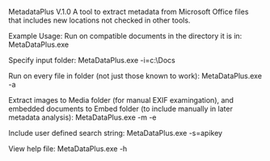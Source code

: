 MetadataPlus V.1.0
A tool to extract metadata from Microsoft Office files that includes new locations not checked in other tools.

Example Usage:
Run on compatible documents in the directory it is in:
MetaDataPlus.exe

Specify input folder:
MetaDataPlus.exe -i=c:\Docs

Run on every file in folder (not just those known to work):
MetaDataPlus.exe -a

Extract images to Media folder (for manual EXIF examingation), and embedded documents to Embed folder (to include manually in later metadata analysis):
MetaDataPlus.exe -m -e

Include user defined search string:
MetaDataPlus.exe -s=apikey

View help file:
MetaDataPlus.exe -h